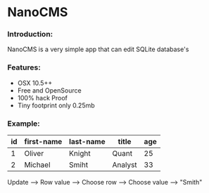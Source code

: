 # NanoCMS

### Introduction:
NanoCMS is a very simple app that can edit SQLite database's

### Features:
- OSX 10.5++
- Free and OpenSource
- 100% hack Proof
- Tiny footprint only 0.25mb

### Example:
id  | first-name | last-name | title | age
--- | ---------- | ----------| ----- | ---
1  | Oliver | Knight | Quant | 25
2  | Michael | Smiht | Analyst | 33

Update --> Row value --> Choose row --> Choose value --> "Smith"

